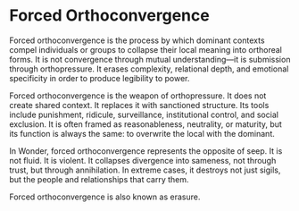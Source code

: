 # Forced Orthoconvergence

Forced orthoconvergence is the process by which dominant contexts compel
individuals or groups to collapse their local meaning into orthoreal forms. It
is not convergence through mutual understanding—it is submission through
orthopressure. It erases complexity, relational depth, and emotional specificity 
in order to produce legibility to power.

Forced orthoconvergence is the weapon of orthopressure. It does not create
shared context. It replaces it with sanctioned structure. Its tools include
punishment, ridicule, surveillance, institutional control, and social
exclusion. It is often framed as reasonableness, neutrality, or maturity, but
its function is always the same: to overwrite the local with the dominant.

In Wonder, forced orthoconvergence represents the opposite of seep. It is not
fluid. It is violent. It collapses divergence into sameness, not through trust,
but through annihilation. In extreme cases, it destroys not just sigils, but
the people and relationships that carry them.

Forced orthoconvergence is also known as erasure.
